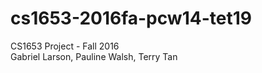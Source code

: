 # cs1653-2016fa-pcw14-tet19
CS1653 Project - Fall 2016 <br />
Gabriel Larson, Pauline Walsh, Terry Tan
